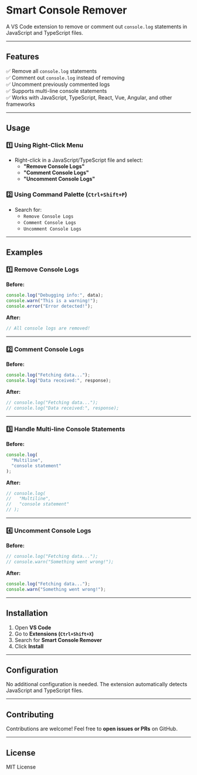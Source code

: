 # **Smart Console Remover**

A VS Code extension to remove or comment out `console.log` statements in JavaScript and TypeScript files.

---

## **Features**

✅ Remove all `console.log` statements  
✅ Comment out `console.log` instead of removing  
✅ Uncomment previously commented logs  
✅ Supports multi-line console statements  
✅ Works with JavaScript, TypeScript, React, Vue, Angular, and other frameworks  

---

## **Usage**

### **1️⃣ Using Right-Click Menu**
- Right-click in a JavaScript/TypeScript file and select:
  - **"Remove Console Logs"**
  - **"Comment Console Logs"**
  - **"Uncomment Console Logs"**

### **2️⃣ Using Command Palette (`Ctrl+Shift+P`)**
- Search for:
  - `Remove Console Logs`
  - `Comment Console Logs`
  - `Uncomment Console Logs`

---

## **Examples**

### **1️⃣ Remove Console Logs**

**Before:**
```js
console.log("Debugging info:", data);
console.warn("This is a warning!");
console.error("Error detected!");
```

**After:**
```js
// All console logs are removed!
```

---

### **2️⃣ Comment Console Logs**

**Before:**
```js
console.log("Fetching data...");
console.log("Data received:", response);
```

**After:**
```js
// console.log("Fetching data...");
// console.log("Data received:", response);
```

---

### **3️⃣ Handle Multi-line Console Statements**

**Before:**
```js
console.log(
  "Multiline",
  "console statement"
);
```

**After:**
```js
// console.log(
//   "Multiline",
//   "console statement"
// );
```

---

### **4️⃣ Uncomment Console Logs**

**Before:**
```js
// console.log("Fetching data...");
// console.warn("Something went wrong!");
```

**After:**
```js
console.log("Fetching data...");
console.warn("Something went wrong!");
```

---

## **Installation**

1. Open **VS Code**
2. Go to **Extensions (`Ctrl+Shift+X`)**
3. Search for **Smart Console Remover**
4. Click **Install**

---

## **Configuration**

No additional configuration is needed. The extension automatically detects JavaScript and TypeScript files.

---

## **Contributing**

Contributions are welcome! Feel free to **open issues or PRs** on GitHub.

---

## **License**

MIT License
